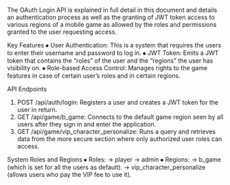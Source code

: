 The OAuth Login API is explained in full detail in this document and details an authentication process as well as the granting of JWT token access to various regions of a mobile game as allowed by the roles and permissions granted to the user requesting access.

Key Features
⦁	User Authentication: This is a system that requires the users to enter their username and password to log in.
⦁	JWT Token: Emits a JWT token that contains the “roles” of the user and the “regions” the user has visibility on.
⦁	Role-based Access Control: Manages rights to the game features in case of certain user’s roles and in certain regions.

API Endpoints
1.	POST /api/auth/login: Registers a user and creates a JWT token for the user in return.
2.	GET /api/game/b_game: Connects to the default game region seen by all users after they sign in and enter the application.
3.	GET /api/game/vip_character_personalize: Runs a query and retrieves data from the more secure section where only authorized user roles can access.

System Roles and Regions
⦁	Roles: 
	  -> player
	  -> admin
⦁	Regions:
		-> b_game (which is set for all the users as default).
		-> vip_character_personalize (allows users who pay the VIP fee to use it).
